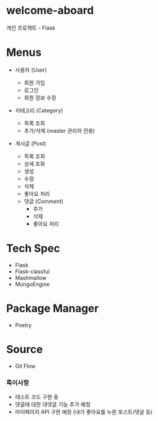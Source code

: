 # welcome-aboard
개인 프로젝트 - Flask

# Menus
- 사용자 (User)
    - 회원 가입
    - 로그인
    - 회원 정보 수정

- 카테고리 (Category)
    - 목록 조회
    - 추가/삭제 (master 관리자 전용)

- 게시글 (Post)
    - 목록 조회
    - 상세 조회
    - 생성
    - 수정
    - 삭제
    - 좋아요 처리
    - 댓글 (Comment)
        - 추가
        - 삭제
        - 좋아요 처리

# Tech Spec
- Flask
- Flask-classful
- Mashmallow
- MongoEngine

# Package Manager
- Poetry

# Source
- Git Flow

### 특이사항
- 테스트 코드 구현 중
- 댓글에 대한 대댓글 기능 추가 예정
- 마이페이지 API 구현 예정 (내가 좋아요를 누른 포스트/댓글 등)
